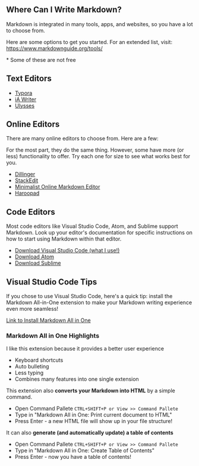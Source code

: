 ## Where Can I Write Markdown?

Markdown is integrated in many tools, apps, and websites, so you have a lot to choose from. 

Here are some options to get you started. For an extended list, visit: https://www.markdownguide.org/tools/

\* Some of these are not free

## Text Editors

- [Typora](https://typora.io/)
- [iA Writer](https://ia.net/writer)
- [Ulysses](https://ulysses.app/)

## Online Editors

There are many online editors to choose from. Here are a few:

For the most part, they do the same thing. However, some have more (or less) functionality to offer. Try each one for size to see what works best for you.

- [Dillinger](https://dillinger.io/)
- [StackEdit](https://stackedit.io/)
- [Minimalist Online Markdown Editor](https://markdown.pioul.fr/)
- [Haroopad](http://pad.haroopress.com/)

## Code Editors

Most code editors like Visual Studio Code, Atom, and Sublime support Markdown. Look up your editor's documentation for specific instructions on how to start using Markdown within that editor.

- [Download Visual Studio Code (what I use!)](https://code.visualstudio.com/download)
- [Download Atom](https://atom.io/)
- [Download Sublime](https://www.sublimetext.com/)


## Visual Studio Code Tips

If you chose to use Visual Studio Code, here's a quick tip: install the Markdown All-in-One extension to make your Markdown writing experience even more seamless!

[Link to Install Markdown All in One](https://marketplace.visualstudio.com/items?itemName=yzhang.markdown-all-in-one)

### Markdown All in One Highlights

I like this extension because it provides a better user experience
  - Keyboard shortcuts
  - Auto bulleting
  - Less typing
  - Combines many features into one single extension

This extension also **converts your Markdown into HTML** by a simple command.

- Open Command Pallete `CTRL+SHIFT+P or View >> Command Pallete`
- Type in "Markdown All in One: Print current document to HTML"
- Press Enter - a new HTML file will show up in your file structure!

It can also **generate (and automatically update) a table of contents**

- Open Command Pallete `CTRL+SHIFT+P or View >> Command Pallete`
- Type in "Markdown All in One: Create Table of Contents"
- Press Enter - now you have a table of contents!







